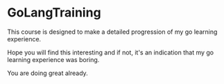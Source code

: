 # GoLangTraining

This course is designed to make a detailed progression of my go learning experience.

Hope you will find this interesting and if not, it's an indication that my go learning experience was boring.

You are doing great already.
